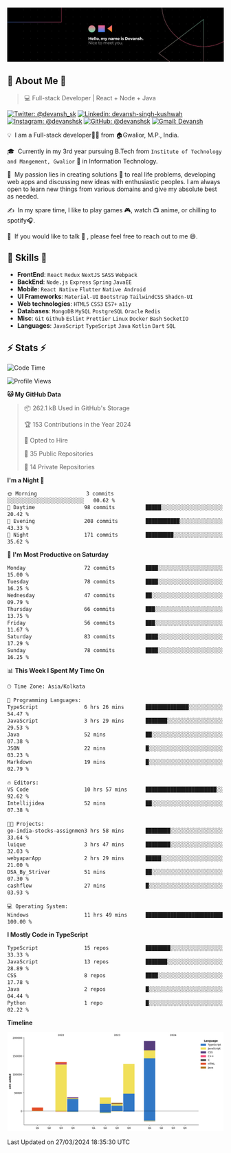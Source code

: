 ![Banner](./Devansh%20Singh%20Banner.png)

## 👋 About Me 👋

> 💻 Full-stack Developer | React + Node + Java

[![Twitter: @devansh_sk](https://img.shields.io/twitter/follow/devansh_sk?style=social)](https://twitter.com/devansh_sk)
[![Linkedin: devansh-singh-kushwah](https://img.shields.io/badge/-Devansh%20Singh%20Kushwah-blue?style=flat-square&logo=Linkedin&logoColor=white&link=https://www.linkedin.com/in/devanshsk/)](https://www.linkedin.com/in/devanshsk/)
[![Instagram: @devanshsk](https://img.shields.io/badge/-devanshsk-E4405F?style=flat-square&logo=instagram&logoColor=white)](https://instagram.com/devanshsk)
[![GitHub: @devanshsk](https://img.shields.io/github/followers/devanshsk?label=follow&style=social)](https://github.com/devanshsk)
[![Gmail: Devansh](https://img.shields.io/badge/Gmail-D14836?style=flat-square&logo=gmail&logoColor=white)](mailto:work.devanshsk@gmail.com)

💡 &nbsp;I am a Full-stack developer🧑‍💻 from 🏠Gwalior, M.P., India.

🎓 &nbsp;Currently in my 3rd year pursuing B.Tech from `Institute of Technology and Mangement, Gwalior` 🏫 in Information Technology.

🌱 &nbsp;My passion lies in creating solutions 🚩 to real life problems, developing web apps and discussing new ideas with enthusiastic peoples.
I am always open to learn new things from various domains and give my absolute best as needed.

✍️ &nbsp;In my spare time, I like to play games 🎮, watch 📺 anime, or chilling to spotify🎧.

💬 &nbsp;If you would like to talk 👋 , please feel free to reach out to me 😄.

##  🎉 Skills  🎉
- **FrontEnd**: `React` `Redux` `NextJS` `SASS` `Webpack`
- **BackEnd**: `Node.js` `Express` `Spring` `JavaEE`
- **Mobile**: `React Native` `Flutter` `Native Android`
- **UI Frameworks**: `Material-UI` `Bootstrap` `TailwindCSS` `Shadcn-UI`
- **Web technologies**: `HTML5` `CSS3` `ES7+` `a11y`
- **Databases**: `MongoDB` `MySQL` `PostgreSQL` `Oracle` `Redis`
- **Misc**: `Git` `Github` `Eslint` `Prettier` `Linux` `Docker` `Bash` `SocketIO`
- **Languages**: `JavaScript` `TypeScript` `Java` `Kotlin` `Dart` `SQL`

## ⚡ Stats ⚡
<!--START_SECTION:waka-->
![Code Time](http://img.shields.io/badge/Code%20Time-133%20hrs%2034%20mins-blue)

![Profile Views](http://img.shields.io/badge/Profile%20Views-2-blue)

**🐱 My GitHub Data** 

> 📦 262.1 kB Used in GitHub's Storage 
 > 
> 🏆 153 Contributions in the Year 2024
 > 
> 💼 Opted to Hire
 > 
> 📜 35 Public Repositories 
 > 
> 🔑 14 Private Repositories 
 > 
**I'm a Night 🦉** 

```text
🌞 Morning                3 commits           ░░░░░░░░░░░░░░░░░░░░░░░░░   00.62 % 
🌆 Daytime                98 commits          █████░░░░░░░░░░░░░░░░░░░░   20.42 % 
🌃 Evening                208 commits         ███████████░░░░░░░░░░░░░░   43.33 % 
🌙 Night                  171 commits         █████████░░░░░░░░░░░░░░░░   35.62 % 
```
📅 **I'm Most Productive on Saturday** 

```text
Monday                   72 commits          ████░░░░░░░░░░░░░░░░░░░░░   15.00 % 
Tuesday                  78 commits          ████░░░░░░░░░░░░░░░░░░░░░   16.25 % 
Wednesday                47 commits          ██░░░░░░░░░░░░░░░░░░░░░░░   09.79 % 
Thursday                 66 commits          ███░░░░░░░░░░░░░░░░░░░░░░   13.75 % 
Friday                   56 commits          ███░░░░░░░░░░░░░░░░░░░░░░   11.67 % 
Saturday                 83 commits          ████░░░░░░░░░░░░░░░░░░░░░   17.29 % 
Sunday                   78 commits          ████░░░░░░░░░░░░░░░░░░░░░   16.25 % 
```


📊 **This Week I Spent My Time On** 

```text
🕑︎ Time Zone: Asia/Kolkata

💬 Programming Languages: 
TypeScript               6 hrs 26 mins       ██████████████░░░░░░░░░░░   54.47 % 
JavaScript               3 hrs 29 mins       ███████░░░░░░░░░░░░░░░░░░   29.53 % 
Java                     52 mins             ██░░░░░░░░░░░░░░░░░░░░░░░   07.38 % 
JSON                     22 mins             █░░░░░░░░░░░░░░░░░░░░░░░░   03.23 % 
Markdown                 19 mins             █░░░░░░░░░░░░░░░░░░░░░░░░   02.79 % 

🔥 Editors: 
VS Code                  10 hrs 57 mins      ███████████████████████░░   92.62 % 
Intellijidea             52 mins             ██░░░░░░░░░░░░░░░░░░░░░░░   07.38 % 

🐱‍💻 Projects: 
go-india-stocks-assignmen3 hrs 58 mins       ████████░░░░░░░░░░░░░░░░░   33.64 % 
luique                   3 hrs 47 mins       ████████░░░░░░░░░░░░░░░░░   32.03 % 
webyaparApp              2 hrs 29 mins       █████░░░░░░░░░░░░░░░░░░░░   21.00 % 
DSA_By_Striver           51 mins             ██░░░░░░░░░░░░░░░░░░░░░░░   07.30 % 
cashflow                 27 mins             █░░░░░░░░░░░░░░░░░░░░░░░░   03.93 % 

💻 Operating System: 
Windows                  11 hrs 49 mins      █████████████████████████   100.00 % 
```

**I Mostly Code in TypeScript** 

```text
TypeScript               15 repos            ████████░░░░░░░░░░░░░░░░░   33.33 % 
JavaScript               13 repos            ███████░░░░░░░░░░░░░░░░░░   28.89 % 
CSS                      8 repos             ████░░░░░░░░░░░░░░░░░░░░░   17.78 % 
Java                     2 repos             █░░░░░░░░░░░░░░░░░░░░░░░░   04.44 % 
Python                   1 repo              █░░░░░░░░░░░░░░░░░░░░░░░░   02.22 % 
```



**Timeline**

![Lines of Code chart](https://raw.githubusercontent.com/DevanshSK/DevanshSK/main/assets/bar_graph.png)


 Last Updated on 27/03/2024 18:35:30 UTC
<!--END_SECTION:waka-->
